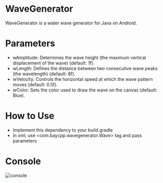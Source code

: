 # WaveGenerator
WaveGenerator is a water wave generator for Java on Android.

# Parameters
- wAmplitude: Determines the wave height (the maximum vertical displacement of the wave) (default: 1f).
- wLength: Defines the distance between two consecutive wave peaks (the wavelength) (default: 8f).
- wVelocity: Controls the horizontal speed at which the wave pattern moves (default: 0.5f).
- wColor: Sets the color used to draw the wave on the canvas (default: Blue).

# How to Use
- Implement this dependency to your build.gradle
- In xml, use <com.baycpp.wavegenerator.Wave> tag and pass parameters

# Console
![console](https://github.com/user-attachments/assets/c1b37403-98fd-4aea-b879-6a5a0457a8b0)
